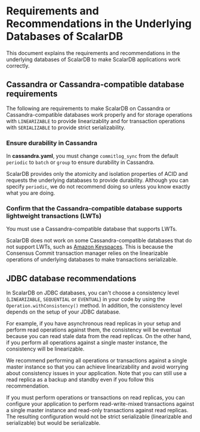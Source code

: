 # Requirements and Recommendations in the Underlying Databases of ScalarDB

This document explains the requirements and recommendations in the underlying databases of ScalarDB to make ScalarDB applications work correctly.

## Cassandra or Cassandra-compatible database requirements

The following are requirements to make ScalarDB on Cassandra or Cassandra-compatible databases work properly and for storage operations with `LINEARIZABLE` to provide linearizablity and for transaction operations with `SERIALIZABLE` to provide strict serializability.

### Ensure durability in Cassandra

In **cassandra.yaml**, you must change `commitlog_sync` from the default `periodic` to `batch` or `group` to ensure durability in Cassandra.

ScalarDB provides only the atomicity and isolation properties of ACID and requests the underlying databases to provide durability. Although you can specify `periodic`, we do not recommend doing so unless you know exactly what you are doing.

### Confirm that the Cassandra-compatible database supports lightweight transactions (LWTs)

You must use a Cassandra-compatible database that supports LWTs.

ScalarDB does not work on some Cassandra-compatible databases that do not support LWTs, such as [Amazon Keyspaces](https://aws.amazon.com/keyspaces/). This is because the Consensus Commit transaction manager relies on the linearizable operations of underlying databases to make transactions serializable.

## JDBC database recommendations

In ScalarDB on JDBC databases, you can't choose a consistency level (`LINEARIZABLE`, `SEQUENTIAL` or `EVENTUAL`) in your code by using the `Operation.withConsistency()` method. In addition, the consistency level depends on the setup of your JDBC database. 

For example, if you have asynchronous read replicas in your setup and perform read operations against them, the consistency will be eventual because you can read stale data from the read replicas. On the other hand, if you perform all operations against a single master instance, the consistency will be linearizable. 

We recommend performing all operations or transactions against a single master instance so that you can achieve linearizability and avoid worrying about consistency issues in your application. Note that you can still use a read replica as a backup and standby even if you follow this recommendation.

If you must perform operations or transactions on read replicas, you can configure your application to perform read-write-mixed transactions against a single master instance and read-only transactions against read replicas. The resulting configuration would not be strict serializable (linearizable and serializable) but would be serializable.
